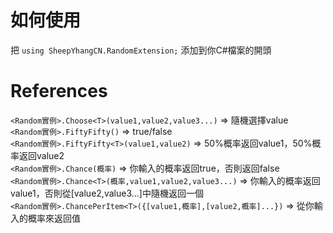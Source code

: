 # 如何使用
把 ```using SheepYhangCN.RandomExtension;``` 添加到你C#檔案的開頭

# References
```<Random實例>.Choose<T>(value1,value2,value3...)``` => 隨機選擇value<br>
```<Random實例>.FiftyFifty()``` => true/false<br>
```<Random實例>.FiftyFifty<T>(value1,value2)``` => 50%概率返回value1，50%概率返回value2<br>
```<Random實例>.Chance(概率)``` => 你輸入的概率返回true，否則返回false<br>
```<Random實例>.Chance<T>(概率,value1,value2,value3...)``` => 你輸入的概率返回value1，否則從[value2,value3...]中隨機返回一個<br>
```<Random實例>.ChancePerItem<T>({[value1,概率],[value2,概率]...})``` => 從你輸入的概率來返回值